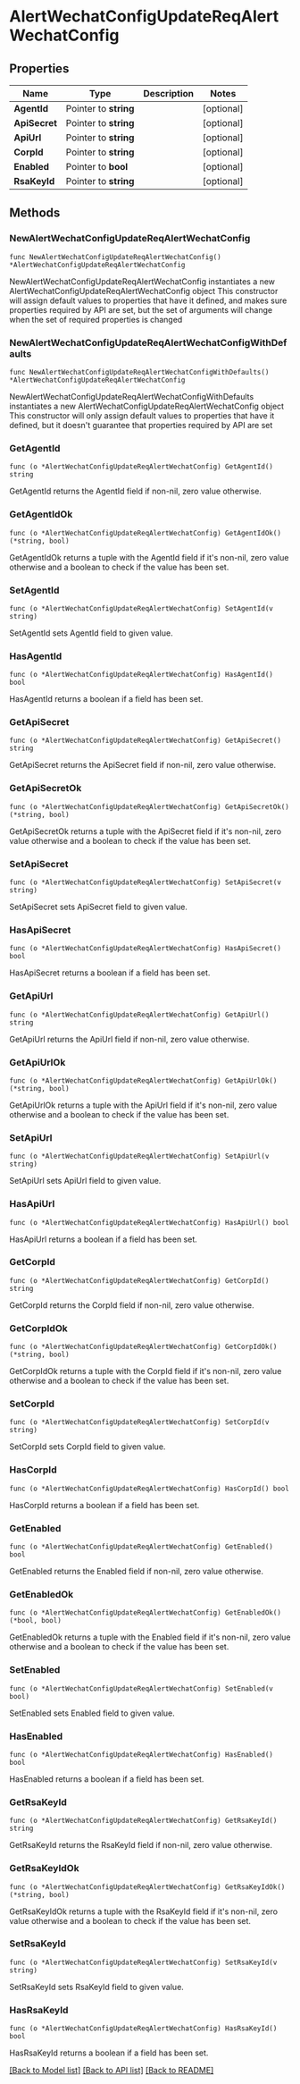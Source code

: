 # AlertWechatConfigUpdateReqAlertWechatConfig

## Properties

Name | Type | Description | Notes
------------ | ------------- | ------------- | -------------
**AgentId** | Pointer to **string** |  | [optional] 
**ApiSecret** | Pointer to **string** |  | [optional] 
**ApiUrl** | Pointer to **string** |  | [optional] 
**CorpId** | Pointer to **string** |  | [optional] 
**Enabled** | Pointer to **bool** |  | [optional] 
**RsaKeyId** | Pointer to **string** |  | [optional] 

## Methods

### NewAlertWechatConfigUpdateReqAlertWechatConfig

`func NewAlertWechatConfigUpdateReqAlertWechatConfig() *AlertWechatConfigUpdateReqAlertWechatConfig`

NewAlertWechatConfigUpdateReqAlertWechatConfig instantiates a new AlertWechatConfigUpdateReqAlertWechatConfig object
This constructor will assign default values to properties that have it defined,
and makes sure properties required by API are set, but the set of arguments
will change when the set of required properties is changed

### NewAlertWechatConfigUpdateReqAlertWechatConfigWithDefaults

`func NewAlertWechatConfigUpdateReqAlertWechatConfigWithDefaults() *AlertWechatConfigUpdateReqAlertWechatConfig`

NewAlertWechatConfigUpdateReqAlertWechatConfigWithDefaults instantiates a new AlertWechatConfigUpdateReqAlertWechatConfig object
This constructor will only assign default values to properties that have it defined,
but it doesn't guarantee that properties required by API are set

### GetAgentId

`func (o *AlertWechatConfigUpdateReqAlertWechatConfig) GetAgentId() string`

GetAgentId returns the AgentId field if non-nil, zero value otherwise.

### GetAgentIdOk

`func (o *AlertWechatConfigUpdateReqAlertWechatConfig) GetAgentIdOk() (*string, bool)`

GetAgentIdOk returns a tuple with the AgentId field if it's non-nil, zero value otherwise
and a boolean to check if the value has been set.

### SetAgentId

`func (o *AlertWechatConfigUpdateReqAlertWechatConfig) SetAgentId(v string)`

SetAgentId sets AgentId field to given value.

### HasAgentId

`func (o *AlertWechatConfigUpdateReqAlertWechatConfig) HasAgentId() bool`

HasAgentId returns a boolean if a field has been set.

### GetApiSecret

`func (o *AlertWechatConfigUpdateReqAlertWechatConfig) GetApiSecret() string`

GetApiSecret returns the ApiSecret field if non-nil, zero value otherwise.

### GetApiSecretOk

`func (o *AlertWechatConfigUpdateReqAlertWechatConfig) GetApiSecretOk() (*string, bool)`

GetApiSecretOk returns a tuple with the ApiSecret field if it's non-nil, zero value otherwise
and a boolean to check if the value has been set.

### SetApiSecret

`func (o *AlertWechatConfigUpdateReqAlertWechatConfig) SetApiSecret(v string)`

SetApiSecret sets ApiSecret field to given value.

### HasApiSecret

`func (o *AlertWechatConfigUpdateReqAlertWechatConfig) HasApiSecret() bool`

HasApiSecret returns a boolean if a field has been set.

### GetApiUrl

`func (o *AlertWechatConfigUpdateReqAlertWechatConfig) GetApiUrl() string`

GetApiUrl returns the ApiUrl field if non-nil, zero value otherwise.

### GetApiUrlOk

`func (o *AlertWechatConfigUpdateReqAlertWechatConfig) GetApiUrlOk() (*string, bool)`

GetApiUrlOk returns a tuple with the ApiUrl field if it's non-nil, zero value otherwise
and a boolean to check if the value has been set.

### SetApiUrl

`func (o *AlertWechatConfigUpdateReqAlertWechatConfig) SetApiUrl(v string)`

SetApiUrl sets ApiUrl field to given value.

### HasApiUrl

`func (o *AlertWechatConfigUpdateReqAlertWechatConfig) HasApiUrl() bool`

HasApiUrl returns a boolean if a field has been set.

### GetCorpId

`func (o *AlertWechatConfigUpdateReqAlertWechatConfig) GetCorpId() string`

GetCorpId returns the CorpId field if non-nil, zero value otherwise.

### GetCorpIdOk

`func (o *AlertWechatConfigUpdateReqAlertWechatConfig) GetCorpIdOk() (*string, bool)`

GetCorpIdOk returns a tuple with the CorpId field if it's non-nil, zero value otherwise
and a boolean to check if the value has been set.

### SetCorpId

`func (o *AlertWechatConfigUpdateReqAlertWechatConfig) SetCorpId(v string)`

SetCorpId sets CorpId field to given value.

### HasCorpId

`func (o *AlertWechatConfigUpdateReqAlertWechatConfig) HasCorpId() bool`

HasCorpId returns a boolean if a field has been set.

### GetEnabled

`func (o *AlertWechatConfigUpdateReqAlertWechatConfig) GetEnabled() bool`

GetEnabled returns the Enabled field if non-nil, zero value otherwise.

### GetEnabledOk

`func (o *AlertWechatConfigUpdateReqAlertWechatConfig) GetEnabledOk() (*bool, bool)`

GetEnabledOk returns a tuple with the Enabled field if it's non-nil, zero value otherwise
and a boolean to check if the value has been set.

### SetEnabled

`func (o *AlertWechatConfigUpdateReqAlertWechatConfig) SetEnabled(v bool)`

SetEnabled sets Enabled field to given value.

### HasEnabled

`func (o *AlertWechatConfigUpdateReqAlertWechatConfig) HasEnabled() bool`

HasEnabled returns a boolean if a field has been set.

### GetRsaKeyId

`func (o *AlertWechatConfigUpdateReqAlertWechatConfig) GetRsaKeyId() string`

GetRsaKeyId returns the RsaKeyId field if non-nil, zero value otherwise.

### GetRsaKeyIdOk

`func (o *AlertWechatConfigUpdateReqAlertWechatConfig) GetRsaKeyIdOk() (*string, bool)`

GetRsaKeyIdOk returns a tuple with the RsaKeyId field if it's non-nil, zero value otherwise
and a boolean to check if the value has been set.

### SetRsaKeyId

`func (o *AlertWechatConfigUpdateReqAlertWechatConfig) SetRsaKeyId(v string)`

SetRsaKeyId sets RsaKeyId field to given value.

### HasRsaKeyId

`func (o *AlertWechatConfigUpdateReqAlertWechatConfig) HasRsaKeyId() bool`

HasRsaKeyId returns a boolean if a field has been set.


[[Back to Model list]](../README.md#documentation-for-models) [[Back to API list]](../README.md#documentation-for-api-endpoints) [[Back to README]](../README.md)


